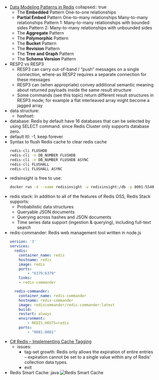 - [Data Modeling Patterns in Redis](https://redis.com/blog/nosql-data-modeling/)
  collapsed:: true
	- The **Embedded** Pattern
	      One-to-one relationships
	- **Partial Embed** Pattern
	      One-to-many relationships
	      Many-to-many relationships
	          Pattern 1: Many-to-many relationships with bounded sides
	          Pattern 2: Many-to-many relationships with unbounded sides
	- The **Aggregate** Pattern
	- The **Polymorphic** Pattern
	- The **Bucket** Pattern
	- The **Revision** Pattern
	- The **Tree and Graph** Pattern
	- The **Schema Version** Pattern
- RESP2  vs RESP3
	- RESP3 can carry out-of-band / “push” messages on a single connection, where-as RESP2 requires a separate connection for these messages
	- RESP3 can (when appropriate) convey additional semantic meaning about returned payloads inside the same result structure
	- Some commands (see this topic) return different result structures in RESP3 mode; for example a flat interleaved array might become a jagged array
- data structure:
	- hashset:
- database: Redis by default have 16 databases that can be selected by using SELECT command.  since Redis Cluster only supports database zero.
- default ttl: -1, keep forever
- Syntax to flush Redis cache to clear redis cache
  ```bash
  redis-cli FLUSHDB
  redis-cli -n DB_NUMBER FLUSHDB
  redis-cli -n DB_NUMBER FLUSHDB ASYNC
  redis-cli FLUSHALL
  redis-cli FLUSHALL ASYNC
  ```
- redisinsight is free to use: 
  ```bash
  docker run -d --name redisinsight -v redisinsight:/db -p 8001:5540 redislabs/redisinsight:latest
  ```
- redis stack: In addition to all of the features of Redis OSS, Redis Stack supports:
  - Probabilistic data structures
  - Queryable JSON documents
  - Querying across hashes and JSON documents
  - Time series data support (ingestion & querying), including full-text search
- redis-commander: Redis web management tool written in node.js
  ```yaml
  version: '3'
  services:
    redis:
      container_name: redis
      hostname: redis
      image: redis
      ports:
          - "6379:6379"
      links: 
      - redis-commander

    redis-commander:
      container_name: redis-commander
      hostname: redis-commander
      image: rediscommander/redis-commander:latest
      build: .
      restart: always
      environment:
          - REDIS_HOSTS=redis
      ports:
          - "8081:8081"
  ```
- [C# Redis – Implementing Cache Tagging](https://stackify.com/implementing-cache-tagging-redis/)
  - issues:
    - tag-set growth: Redis only allows the expiration of entire entries – expiration cannot be set to a single value within any of Redis’ collection data types.
    - evit
- Redis Smart Cache: java ![Redis Smart Cache](https://raw.githubusercontent.com/redis-field-engineering/redis-smart-cache/master/src/media/redis-smart-cache-flow.png)
  